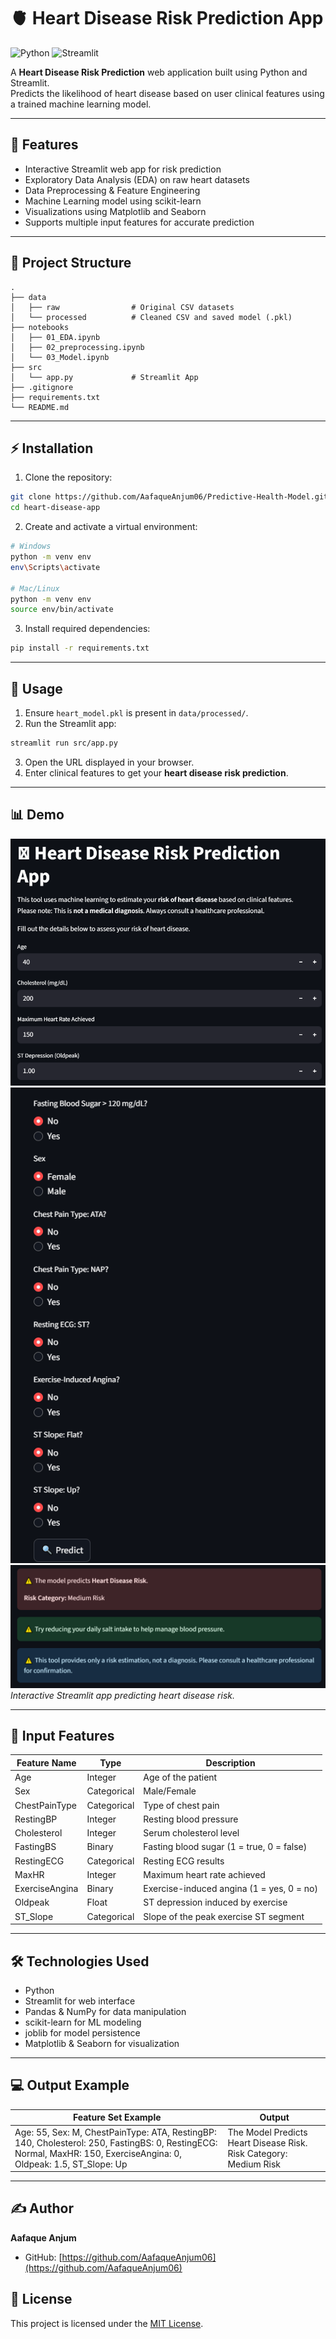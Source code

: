# 🫀 Heart Disease Risk Prediction App

![Python](https://img.shields.io/badge/Python-3.13-blue)
![Streamlit](https://img.shields.io/badge/Streamlit-1.48.1-orange)

A **Heart Disease Risk Prediction** web application built using Python and Streamlit.  
Predicts the likelihood of heart disease based on user clinical features using a trained machine learning model.

---

## 🔹 Features

- Interactive Streamlit web app for risk prediction  
- Exploratory Data Analysis (EDA) on raw heart datasets  
- Data Preprocessing & Feature Engineering  
- Machine Learning model using scikit-learn  
- Visualizations using Matplotlib and Seaborn  
- Supports multiple input features for accurate prediction  

---

## 📁 Project Structure

```
.
├── data
│   ├── raw                # Original CSV datasets
│   └── processed          # Cleaned CSV and saved model (.pkl)
├── notebooks
│   ├── 01_EDA.ipynb
│   ├── 02_preprocessing.ipynb
│   └── 03_Model.ipynb
├── src
│   └── app.py             # Streamlit App
├── .gitignore
├── requirements.txt
└── README.md
```

---

## ⚡ Installation

1. Clone the repository:

```bash
git clone https://github.com/AafaqueAnjum06/Predictive-Health-Model.git
cd heart-disease-app
```

2. Create and activate a virtual environment:

```bash
# Windows
python -m venv env
env\Scripts\activate

# Mac/Linux
python -m venv env
source env/bin/activate
```

3. Install required dependencies:

```bash
pip install -r requirements.txt
```

---

## 🚀 Usage

1. Ensure `heart_model.pkl` is present in `data/processed/`.  
2. Run the Streamlit app:

```bash
streamlit run src/app.py
```

3. Open the URL displayed in your browser.  
4. Enter clinical features to get your **heart disease risk prediction**.

---

## 📊 Demo

![Inputs](./assets/Screenshot_01.png)
![Inputs](./assets/Screenshot_02.png)
![Output](./assets/Screenshot_03.png)
*Interactive Streamlit app predicting heart disease risk.*

---

## 📝 Input Features

| Feature Name       | Type        | Description                           |
|-------------------|------------|---------------------------------------|
| Age               | Integer     | Age of the patient                     |
| Sex               | Categorical | Male/Female                            |
| ChestPainType     | Categorical | Type of chest pain                     |
| RestingBP         | Integer     | Resting blood pressure                 |
| Cholesterol       | Integer     | Serum cholesterol level                |
| FastingBS         | Binary      | Fasting blood sugar (1 = true, 0 = false) |
| RestingECG        | Categorical | Resting ECG results                    |
| MaxHR             | Integer     | Maximum heart rate achieved            |
| ExerciseAngina    | Binary      | Exercise-induced angina (1 = yes, 0 = no) |
| Oldpeak           | Float       | ST depression induced by exercise      |
| ST_Slope          | Categorical | Slope of the peak exercise ST segment |

---

## 🛠️ Technologies Used

- Python
- Streamlit for web interface  
- Pandas & NumPy for data manipulation  
- scikit-learn for ML modeling  
- joblib for model persistence  
- Matplotlib & Seaborn for visualization  

---

## 💻 Output Example

| Feature Set Example | Output |
|--------------------|-----------------|
| Age: 55, Sex: M, ChestPainType: ATA, RestingBP: 140, Cholesterol: 250, FastingBS: 0, RestingECG: Normal, MaxHR: 150, ExerciseAngina: 0, Oldpeak: 1.5, ST_Slope: Up |The Model Predicts Heart Disease Risk. Risk Category: Medium Risk |

---

## ✍️ Author

**Aafaque Anjum**  
- GitHub: [https://github.com/AafaqueAnjum06](https://github.com/AafaqueAnjum06)

## 📄 License

This project is licensed under the [MIT License](LICENSE).